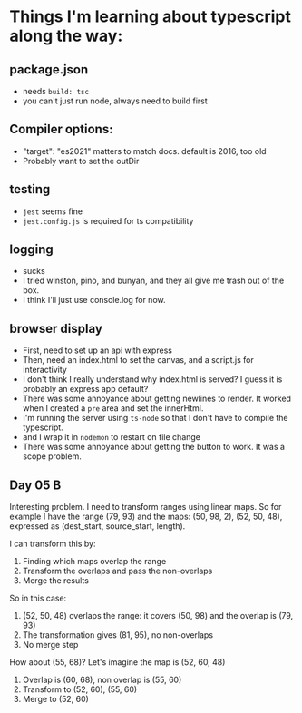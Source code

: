 # Things I'm learning about typescript along the way:

## package.json

- needs `build: tsc`
- you can't just run node, always need to build first

## Compiler options:

- "target": "es2021" matters to match docs. default is 2016, too old
- Probably want to set the outDir

## testing

- `jest` seems fine
- `jest.config.js` is required for ts compatibility

## logging

- sucks
- I tried winston, pino, and bunyan, and they all give me trash out of the box.
- I think I'll just use console.log for now.

## browser display

- First, need to set up an api with express
- Then, need an index.html to set the canvas, and a script.js for interactivity
- I don't think I really understand why index.html is served? I guess it is probably an express app default?
- There was some annoyance about getting newlines to render. It worked when I created a `pre` area and set the innerHtml.
- I'm running the server using `ts-node` so that I don't have to compile the typescript.
- and I wrap it in `nodemon` to restart on file change
- There was some annoyance about getting the button to work. It was a scope problem.

## Day 05 B

Interesting problem. I need to transform ranges using linear maps.
So for example I have the range (79, 93)
and the maps: (50, 98, 2), (52, 50, 48), expressed as (dest_start, source_start, length).

I can transform this by:
1. Finding which maps overlap the range
2. Transform the overlaps and pass the non-overlaps
3. Merge the results

So in this case:
1. (52, 50, 48) overlaps the range: it covers (50, 98) and the overlap is (79, 93)
2. The transformation gives (81, 95), no non-overlaps
3. No merge step

How about (55, 68)? Let's imagine the map is (52, 60, 48)
1. Overlap is (60, 68), non overlap is (55, 60)
2. Transform to (52, 60), (55, 60)
3. Merge to (52, 60)